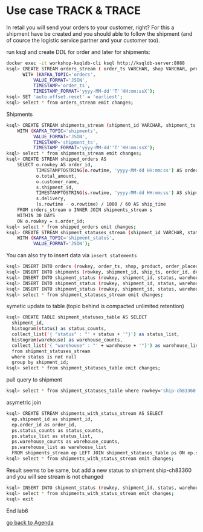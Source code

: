 # Use case TRACK & TRACE
In retail you will send your orders to your customer, right? For this a shipment have be created and you should able to follow the shipment (and of cource the logistic service partner and your customer too).

run ksql and create DDL for order and later for shipments:
```bash
docker exec -it workshop-ksqldb-cli ksql http://ksqldb-server:8088
ksql> CREATE STREAM orders_stream ( order_ts VARCHAR, shop VARCHAR, product VARCHAR, order_placed VARCHAR, total_amount DOUBLE, customer_name VARCHAR)
      WITH (KAFKA_TOPIC='orders',
          VALUE_FORMAT='JSON',
          TIMESTAMP='order_ts',
          TIMESTAMP_FORMAT='yyyy-MM-dd''T''HH:mm:ssX');
ksql> SET 'auto.offset.reset' = 'earliest';
ksql> select * from orders_stream emit changes;
```
Shipments
```bash
ksql> CREATE STREAM shipments_stream (shipment_id VARCHAR, shipment_ts VARCHAR, order_id VARCHAR, delivery VARCHAR)
    WITH (KAFKA_TOPIC='shipments',
          VALUE_FORMAT='JSON',
          TIMESTAMP='shipment_ts',
          TIMESTAMP_FORMAT='yyyy-MM-dd''T''HH:mm:ssX');  
ksql> select * from shipments_stream emit changes;
ksql> CREATE STREAM shipped_orders AS
    SELECT o.rowkey AS order_id,
           TIMESTAMPTOSTRING(o.rowtime, 'yyyy-MM-dd HH:mm:ss') AS order_ts,
           o.total_amount,
           o.customer_name,
           s.shipment_id,
           TIMESTAMPTOSTRING(s.rowtime, 'yyyy-MM-dd HH:mm:ss') AS shipment_ts,
           s.delivery, 
           (s.rowtime - o.rowtime) / 1000 / 60 AS ship_time
    FROM orders_stream o INNER JOIN shipments_stream s
    WITHIN 30 DAYS
    ON o.rowkey = s.order_id;
ksql> select * from shipped_orders emit changes;
ksql> CREATE STREAM shipment_statuses_stream (shipment_id VARCHAR, status VARCHAR, warehouse VARCHAR)
    WITH (KAFKA_TOPIC='shipment_status',
          VALUE_FORMAT='JSON');
```
You can also try to insert data via `insert statements`
```bash
ksql> INSERT INTO orders (rowkey, order_ts, shop, product, order_placed, total_amount, customer_name) VALUES ("1", '2019-03-29T06:01:18Z', 'Otto', 'iPhoneX','Berlin', 133548.84, 'Mark Mustermann');
ksql> INSERT INTO shipments (rowkey, shipment_id, ship_ts, order_id, delivery) VALUES ('ship-ch83360','ship-ch83360', '2019-03-31T18:13:39Z', "1", 'UPS');
ksql> INSERT INTO shipment_status (rowkey, shipment_id, status, warehouse) VALUES ('ship-ch83360','ship-ch83360', 'in delivery', 'BERLIN');
ksql> INSERT INTO shipment_status (rowkey, shipment_id, status, warehouse) VALUES ('ship-ch83360','ship-ch83360', 'in delivery', 'FRANKFURT');
ksql> INSERT INTO shipment_status (rowkey, shipment_id, status, warehouse) VALUES ('ship-ch83360','ship-ch83360', 'delivered', '@customer');
ksql> select * from shipment_statuses_stream emit changes;
```
symetic update to table (topic behind is compacted unlimited retention)
```bash
ksql> CREATE TABLE shipment_statuses_table AS SELECT
  shipment_id,
  histogram(status) as status_counts,
  collect_list('{ "status" : "' + status + '"}') as status_list,
  histogram(warehouse) as warehouse_counts,
  collect_list('{ "warehouse" : "' + warehouse + '"}') as warehouse_list
  from shipment_statuses_stream
  where status is not null
  group by shipment_id;
ksql> select * from shipment_statuses_table emit changes;
```
pull query to shipment
```bash
ksql> select * from shipment_statuses_table where rowkey='ship-ch83360';
```
asymetric join
```bash
ksql> CREATE STREAM shipments_with_status_stream AS SELECT
  ep.shipment_id as shipment_id,
  ep.order_id as order_id,
  ps.status_counts as status_counts,
  ps.status_list as status_list,
  ps.warehouse_counts as warehouse_counts,
  ps.warehouse_list as warehouse_list
  FROM shipments_stream ep LEFT JOIN shipment_statuses_table ps ON ep.shipment_id = ps.shipment_id ;
ksql> select * from shipments_with_status_stream emit changes;
```
Result seems to be same, but add a new status to shipment ship-ch83360 and you will see stream is not changed
```bash
ksql> INSERT INTO shipment_status (rowkey, shipment_id, status, warehouse) VALUES ('ship-ch83360','ship-ch83360', 'post-update', '@attendee');
ksql> select * from shipments_with_status_stream emit changes;
ksql> exit
````
End lab6

[go back to Agenda](https://github.com/ora0600/confluent-ksqldb-hands-on-workshop/blob/master/README.md#hands-on-agenda-and-labs)
